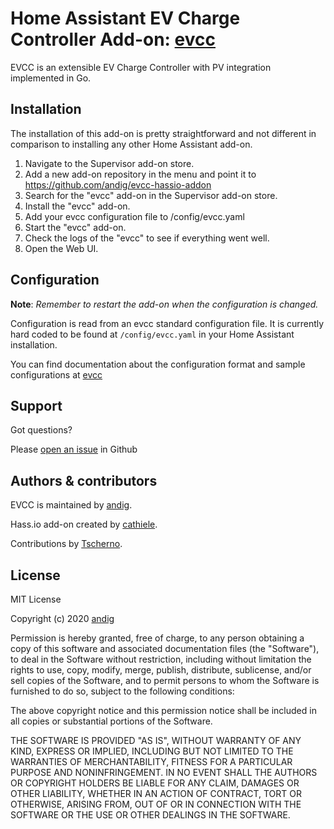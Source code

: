 # Home Assistant EV Charge Controller Add-on: [evcc](https://github.com/hassio-io/evcc)

EVCC is an extensible EV Charge Controller with PV integration implemented in Go.

## Installation

The installation of this add-on is pretty straightforward and not different in
comparison to installing any other Home Assistant add-on.

1. Navigate to the Supervisor add-on store.
2. Add a new add-on repository in the menu and point it to https://github.com/andig/evcc-hassio-addon
3. Search for the "evcc" add-on in the Supervisor add-on store.
4. Install the "evcc" add-on.
5. Add your evcc configuration file to /config/evcc.yaml
6. Start the "evcc" add-on.
7. Check the logs of the "evcc" to see if everything went well.
8. Open the Web UI.


## Configuration

**Note**: _Remember to restart the add-on when the configuration is changed._

Configuration is read from an evcc standard configuration file. It is currently hard coded to be found at
`/config/evcc.yaml`
in your Home Assistant installation.

You can find documentation about the configuration format and sample configurations at [evcc](https://github.com/evcc-io/evcc#configuration)

## Support

Got questions?

Please [open an issue](https://github.com/evcc-io/evcc/issues) in Github

## Authors & contributors

EVCC is maintained by [andig](https://github.com/evcc-io/evcc).

Hass.io add-on created by [cathiele](https://github.com/cathiele).

Contributions by [Tscherno](https://github.com/Tscherno).

## License

MIT License

Copyright (c) 2020 [andig](https://github.com/evcc-io/evcc)

Permission is hereby granted, free of charge, to any person obtaining a copy
of this software and associated documentation files (the "Software"), to deal
in the Software without restriction, including without limitation the rights
to use, copy, modify, merge, publish, distribute, sublicense, and/or sell
copies of the Software, and to permit persons to whom the Software is
furnished to do so, subject to the following conditions:

The above copyright notice and this permission notice shall be included in all
copies or substantial portions of the Software.

THE SOFTWARE IS PROVIDED "AS IS", WITHOUT WARRANTY OF ANY KIND, EXPRESS OR
IMPLIED, INCLUDING BUT NOT LIMITED TO THE WARRANTIES OF MERCHANTABILITY,
FITNESS FOR A PARTICULAR PURPOSE AND NONINFRINGEMENT. IN NO EVENT SHALL THE
AUTHORS OR COPYRIGHT HOLDERS BE LIABLE FOR ANY CLAIM, DAMAGES OR OTHER
LIABILITY, WHETHER IN AN ACTION OF CONTRACT, TORT OR OTHERWISE, ARISING FROM,
OUT OF OR IN CONNECTION WITH THE SOFTWARE OR THE USE OR OTHER DEALINGS IN THE
SOFTWARE.
